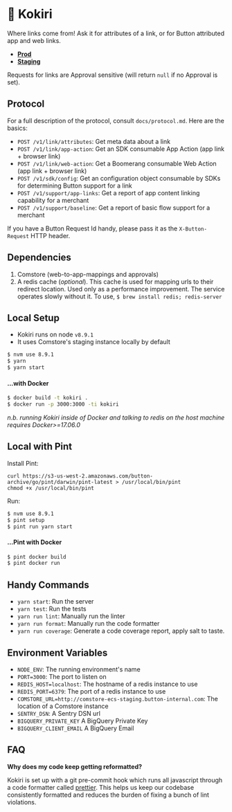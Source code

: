 # 🔗  Kokiri

Where links come from!  Ask it for attributes of a link, or for Button
attributed app and web links.

* **[Prod](http://kokiri-ecs-prod.button-internal.com)**
* **[Staging](http://kokiri-ecs-staging.button-internal.com)**

Requests for links are Approval sensitive (will return `null` if no Approval
is set).

## Protocol

For a full description of the protocol, consult `docs/protocol.md`.  Here are
the basics:

* `POST /v1/link/attributes`: Get meta data about a link
* `POST /v1/link/app-action`: Get an SDK consumable App Action
  (app link + browser link)
* `POST /v1/link/web-action`: Get a Boomerang consumable Web Action
  (app link + browser link)
* `POST /v1/sdk/config`: Get an configuration object consumable by SDKs for
  determining Button support for a link
* `POST /v1/support/app-links`: Get a report of app content linking capability
  for a merchant
* `POST /v1/support/baseline`: Get a report of basic flow support for a merchant

If you have a Button Request Id handy, please pass it as the `X-Button-Request`
HTTP header.

## Dependencies

1. Comstore (web-to-app-mappings and approvals)
2. A redis cache (_optional_).  This cache is used for mapping urls to their
   redirect location.  Used only as a performance improvement.  The service
   operates slowly without it.  To use, `$ brew install redis; redis-server`

## Local Setup

* Kokiri runs on node `v8.9.1`
* It uses Comstore's staging instance locally by default

```bash
$ nvm use 8.9.1
$ yarn
$ yarn start
```

#### ...with Docker

```bash
$ docker build -t kokiri .
$ docker run -p 3000:3000 -ti kokiri
```

_n.b. running Kokiri inside of Docker and talking to redis on the host machine
requires Docker>=17.06.0_

## Local with Pint

Install Pint:

```
curl https://s3-us-west-2.amazonaws.com/button-archive/go/pint/darwin/pint-latest > /usr/local/bin/pint
chmod +x /usr/local/bin/pint
```

Run:

```bash
$ nvm use 8.9.1
$ pint setup
$ pint run yarn start
```

#### ...Pint with Docker

```bash
$ pint docker build
$ pint docker run
```

## Handy Commands

* `yarn start`: Run the server
* `yarn test`: Run the tests
* `yarn run lint`: Manually run the linter
* `yarn run format`: Manually run the code formatter
* `yarn run coverage`: Generate a code coverage report, apply salt to taste.

## Environment Variables

* `NODE_ENV`: The running environment's name
* `PORT=3000`: The port to listen on
* `REDIS_HOST=localhost`: The hostname of a redis instance to use
* `REDIS_PORT=6379`: The port of a redis instance to use
* `COMSTORE_URL=http://comstore-ecs-staging.button-internal.com`: The location
  of a Comstore instance
* `SENTRY_DSN`: A Sentry DSN url
* `BIGQUERY_PRIVATE_KEY` A BigQuery Private Key
* `BIGQUERY_CLIENT_EMAIL` A BigQuery Email

## FAQ

**Why does my code keep getting reformatted?**

Kokiri is set up with a git pre-commit hook which runs all javascript through
a code formatter called [prettier](https://github.com/prettier/prettier).  This
helps us keep our codebase consistently formatted and reduces the burden of
fixing a bunch of lint violations.
